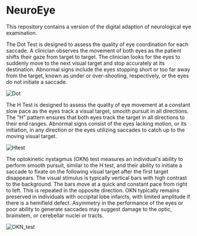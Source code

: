 # NeuroEye
This repository contains a version of the digital adaption of neurological eye examination. 



The Dot Test is designed to assess the quality of eye coordination for each saccade. A clinician observes the movement of both eyes as the patient shifts their gaze from target to target. The clinician looks for the eyes to suddenly move to the next visual target and stop accurately at its destination. Abnormal signs include the eyes stopping short or too far away from the target, known as under or over-shooting, respectively, or the eyes do not initiate a saccade.

![Dot](https://user-images.githubusercontent.com/52005483/209616241-c6076411-8672-4435-94c2-9e8a6ffe6688.gif)



The H Test is designed to assess the quality of eye movement at a constant slow pace as the eyes track a visual target, smooth pursuit in all directions. The "H" pattern ensures that both eyes track the target in all directions to their end ranges. Abnormal signs consist of the eyes lacking motion, or its initiation, in any direction or the eyes utilizing saccades to catch up to the moving visual target.

![Htest](https://user-images.githubusercontent.com/52005483/209616320-9635fe5e-7bed-49f4-aa23-435312260930.gif)




The optokinetic nystagmus (OKN) test measures an individual's ability to perform smooth pursuit, similar to the H test, and their ability to initiate a saccade to fixate on the following visual target after the first target disappears. The visual stimulus is typically vertical bars with high contrast to the background. The bars move at a quick and constant pace from right to left. This is repeated in the opposite direction. OKN typically remains preserved in individuals with occipital lobe infarcts, with limited amplitude if there is a hemifield defect. Asymmetry in the performance of the eyes or poor ability to generate saccades may suggest damage to the optic, brainstem, or cerebellar nuclei or tracts.

![OKN_test](https://user-images.githubusercontent.com/52005483/209616354-c53b4a95-b33a-4d8d-ba71-991a1a9af40d.gif)


